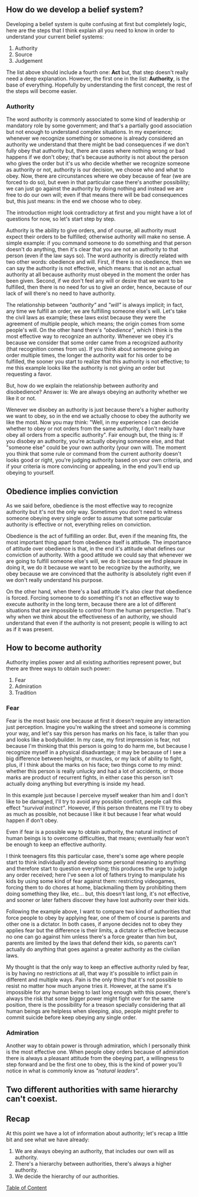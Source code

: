## How do we develop a belief system?

Developing a belief system is quite confusing at first but completely logic, here are the steps that I think explain all you need to know in order to understand your current belief systems:

  1. Authority
  2. Source
  3. Judgement

The list above should include a fourth one: **Act** but, that step doesn't really need a deep explanation. However, the first one in the list: **Authority**, is the base of everything. Hopefully by understanding the first concept, the rest of the steps will become easier.

### Authority

The word authority is commonly associated to some kind of leadership or mandatory role by some government; and that's a partially good association but not enough to understand complex situations. In my experience; whenever we recognize something or someone is already considered an authority we understand that there might be bad consequences if we don't fully obey that authority but, there are cases where nothing wrong or bad happens if we don't obey; that's because authority is not about the person who gives the order but it's us who decide whether we recognize someone as authority or not, authority is our decision, we choose who and what to obey. Now, there are circunstances where we obey because of fear (we are forced to do so), but even in that particular case there's another possibility; we can just go against the authority by doing nothing and instead we are free to do our own will; even if that means there will be bad consequences but, this just means: in the end we choose who to obey.

The introduction might look contradictory at first and you might have a lot of questions for now, so let's start step by step.

Authority is the ability to give orders, and of course, all authority must expect their orders to be fulfilled; otherwise authority will make no sense. A simple example: if you command someone to do something and that person doesn't do anything, then it's clear that you are not an authority to that person (even if the law says so). The word authority is directly related with two other words: obedience and will. First, if there is no obedience, then we can say the authority is not effective, which means: that is not an actual authority at all because authority must obeyed in the moment the order has been given. Second, if we don't feel any will or desire that we want to be fulfilled, then there is no need for us to give an order, hence, because of our lack of will there's no need to have authority.

The relationship between _"authority"_ and _"will"_ is always implicit; in fact, any time we fulfill an order, we are fulfilling someone else's will. Let's take the civil laws as example; these laws exist because they were the agreement of multiple people, which means; the origin comes from some people's will. On the other hand there's _"obedience"_, which I think is the most effective way to recognize an authority. Whenever we obey it's because we consider that some order came from a recognized authority (that recognition comes from us). If you think about someone giving an order multiple times, the longer the authority wait for his order to be fulfilled, the sooner you start to realize that this authority is not effective; to me this example looks like the authority is not giving an order but requesting a favor.

But, how do we explain the relationship between authority and disobedience? Answer is: We are always obeying an authority whether we like it or not.

Wenever we disobey an authority is just because there's a higher authority we want to obey, so in the end we actually choose to obey the authority we like the most. Now you may think: "Well, in my experience I can decide whether to obey or not orders from the same authority, I don't really have obey all orders from a specific authority". Fair enough but, the thing is: If you disobey an authority, you're actually obeying someone else, and that "someone else" could be your own authority (your own will). The moment you think that some rule or command from the current authority doesn't looks good or right, you're judging authority based on your own criteria, and if your criteria is more convincing or appealing, in the end you'll end up obeying to yourself.

## Obedience implies conviction

As we said before, obedience is the most effective way to recognize authority but it's not the only way. Sometimes you don't need to witness someone obeying every single order to assume that some particular authority is effective or not, everything relies on conviction.

Obedience is the act of fulfilling an order. But, even if the meaning fits, the most important thing apart from obedience itself is attitude. The importance of attitude over obedience is that, in the end it's attitude what defines our conviction of authority. With a good attitude we could say that whenever we are going to fulfill someone else's will, we do it because we find pleaure in doing it, we do it because we want to be recognize by the authority, we obey because we are convinced that the authority is absolutely right even if we don't really understand his purpose.

On the other hand, when there's a bad attitude it's also clear that obedience is forced. Forcing someone to do something it's not an effective way to execute authority in the long term, because there are a lot of different situations that are impossible to control from the human perspective. That's why when we think about the effectiveness of an authority, we should understand that even if the authority is not present; people is willing to act as if it was present.

## How to become authority

Authority implies power and all existing authorities represent power, but there are three ways to obtain such power:

  1. Fear
  2. Admiration
  3. Tradition

### Fear

Fear is the most basic one because at first it doesn't require any interaction just perception. Imagine you're walking the street and someone is comming your way, and let's say this person has marks on his face, is taller than you and looks like a bodybuilder. In my case, my first impression is fear, not because I'm thinking that this person is going to do harm me, but because I recognize myself in a physical disadvantage; it may be because of I see a big difference between heights, or muscles, or my lack of ability to fight, plus, if I think about the marks on his face; two things come to my mind: whether this person is really unlucky and had a lot of accidents, or those marks are product of recurrent fights, in either case this person isn't actually doing anything but everything is inside my head.

In this example just because I perceive myself weaker than him and I don't like to be damaged, I'll try to avoid any possible conflict, people call this effect _"survival instinct"_. However, if this person threatens me I'll try to obey as much as possible, not because I like it but because I fear what would happen if don't obey.

Even if fear is a possible way to obtain authority, the natural instinct of human beings is to overcome difficulties, that means; eventually fear won't be enough to keep an effective authority.

I think teenagers fits this particular case, there's some age where people start to think individually and develop some personal meaning to anything and therefore start to question everything; this produces the urge to judge any order received; here I've seen a lot of fathers trying to manipulate his kids by using some kind of fear against them: restricting videogames, forcing them to do chores at home, blackmailing them by prohibiting them doing something they like, etc... but, this doesn't last long, it's not effective, and sooner or later fathers discover they have lost authority over their kids.

Following the example above, I want to compare two kind of authorities that force people to obey by applying fear, one of them of course is parents and other one is a dictator. In both cases, if anyone decides not to obey they applies fear but the difference is their limits, a dictator is effective because no one can go against him unless there's a force greater than him but, parents are limited by the laws that defend their kids, so parents can't actually do anything that goes against a greater authority as the civilian laws.

My thought is that the only way to keep an effective authority ruled by fear, is by having no restrictions at all, that way it's possible to inflict pain in different and multiple ways. Pain is the only thing that it's not possible to resist no matter how much anyone tries it. However, at the same it's impossible for any human being to last long enough with this power, there's always the risk that some bigger power might fight over for the same position, there is the possibility for a treason specially considering that all human beings are helpless when sleeping, also, people might prefer to commit suicide before keep obeying any single order.

### Admiration

Another way to obtain power is through admiration, which I personally think is the most effective one. When people obey orders because of admiration there is always a pleasant attitude from the obeying part, a willingness to step forward and be the first one to obey, this is the kind of power you'll notice in what is commonly know as _"natural leaders"_.

## Two different authorities with same hierarchy can't coexist.

## Recap

At this point we have a lot of information about authority; let's recap a little bit and see what we have already:
  1. We are always obeying an authority, that includes our own will as authority.
  2. There's a hierarchy between authorities, there's always a higher authority.
  3. We decide the hierarchy of our authorities.

[Table of Content](../readme.md#table-of-content)
